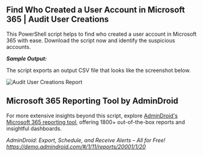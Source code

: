 ## Find Who Created a User Account in Microsoft 365 | Audit User Creations
This PowerShell script helps to find who created a user account in Microsoft 365 with ease. Download the script now and identify the suspicious accounts.

***Sample Output:***

The script exports an output CSV file that looks like the screenshot below.

![Audit User Creations Report](https://o365reports.com/wp-content/uploads/2023/08/Find-who-created-a-user-account-in-Microosft-365-using-PowerShell-768x214.png?v=1705575833)

## Microsoft 365 Reporting Tool by AdminDroid

For more extensive insights beyond this script, explore [AdminDroid's Microsoft 365 reporting tool](https://admindroid.com/?src=GitHub), offering 1800+ out-of-the-box reports and insightful dashboards.

*AdminDroid: Export, Schedule, and Receive Alerts – All for Free! <https://demo.admindroid.com/#/1/11/reports/20001/1/20>*

